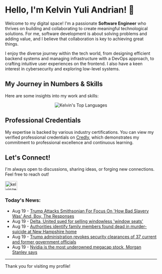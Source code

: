 # Hello, I'm Kelvin Yuli Andrian! 👋

Welcome to my digital space! I'm a passionate **Software Engineer** who thrives on building and collaborating to create meaningful technological solutions. For me, software development is about solving problems and adding value, and I believe that collaboration is key to achieving great things.

I enjoy the diverse journey within the tech world, from designing efficient backend systems and managing infrastructure with a DevOps approach, to crafting intuitive user experiences on the frontend. I also have a keen interest in cybersecurity and exploring low-level systems.

## My Journey in Numbers & Skills

Here are some insights into my work and skills:

<p align="center">
  <img src="https://github-readme-stats.vercel.app/api/top-langs/?username=kelvinzer0&layout=compact&theme=radical" alt="Kelvin's Top Languages" />
</p>

## Professional Credentials

My expertise is backed by various industry certifications. You can view my verified professional credentials on [Credly](https://www.credly.com/users/kelvin-yuli-andrian/badges), which demonstrates my commitment to professional excellence and continuous learning.

## Let's Connect!

I'm always open to discussions, sharing ideas, or forging new connections. Feel free to reach out!

<p align="left">
    <a href="https://linkedin.com/in/kelvinzero" target="blank"><img align="center" src="https://cdn.jsdelivr.net/npm/simple-icons@3.0.1/icons/linkedin.svg" alt="kelvinzero" height="30" width="40" /></a>
</p>

### Today's News:

<!-- feed start -->
- Aug 19 - [Trump Attacks Smithsonian For Focus On 'How Bad Slavery Was' And, Boy, The Responses](https://www.yahoo.com/news/articles/trump-attacks-smithsonian-focus-bad-221253591.html)
- Aug 19 - [Delta, United sued for selling windowless 'window seats'](https://finance.yahoo.com/news/delta-united-sued-selling-windowless-211317184.html)
- Aug 19 - [Authorities identify family members found dead in murder-suicide at New Hampshire home](https://www.yahoo.com/news/articles/authorities-identify-family-members-found-171311450.html)
- Aug 19 - [Trump administration revokes security clearances of 37 current and former government officials](https://www.yahoo.com/news/articles/trump-administration-revokes-security-clearances-200621061.html)
- Aug 19 - [Nvidia is the most underowned megacap stock, Morgan Stanley says](https://finance.yahoo.com/news/nvidia-is-the-most-underowned-megacap-stock-morgan-stanley-says-181655265.html)
<!-- feed end -->

---

Thank you for visiting my profile!
